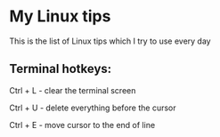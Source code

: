 # My Linux tips
This is the list of Linux tips which I try to use every day

## Terminal hotkeys:

Ctrl + L - clear the terminal screen

Ctrl + U - delete everything before the cursor

Ctrl + E - move cursor to the end of line
